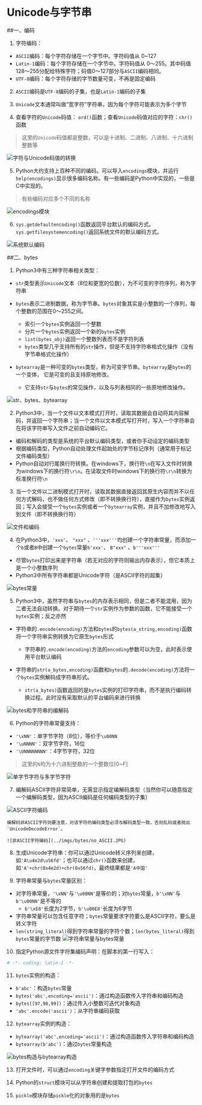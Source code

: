 # Unicode与字节串

##一、编码

1. 字符编码：

  - `ASCII`编码：每个字符存储在一个字节中。字符码值从 0~127
  - `Latin-1`编码：每个字符存储在一个字节中。字符码值从 0～255。其中码值128～255分配给特殊字符；码值0～127部分与`ASCII`编码相同。
  - `UTF-8`编码：每个字符存储的字节数量可变，不再是固定编码

2. `ASCII`编码是`UTF-8`编码的子集，也是`Latin-1`编码的子集

3. `Unicode`文本通常叫做“宽字符”字符串，因为每个字符可能表示为多个字节

4. 查看字符的`Unicode`码值： `ord()`函数；查看`Unicode`码值对应的字符：`chr()`函数
  >这里的`Unicode`码值都是整数，可以是十进制、二进制、八进制、十六进制整数等

  ![字符与Unicode码值的转换](../imgs/bytes/char_unicode_convert.JPG)

5. Python大约支持上百种不同的编码。可以导入`encodings`模块，并运行`help(encodings)`显示很多编码名称。有一些编码是Python中实现的，一些是C中实现的。
  >有些编码对应多个不同的名称

  ![encodings模块](../imgs/bytes/encodings_module.JPG)

6. `sys.getdefaultencoding()`函数返回平台默认的编码方式。`sys.getfilesystemencoding()`返回系统文件的默认编码方式。

  ![系统默认编码](../imgs/bytes/default_encoding.JPG)

##二、bytes

1. Python3中有三种字符串相关类型：

  - `str`类型表示`Unicode`文本（8位和更宽的位数），为不可变的字符序列，称为字符串
  - `bytes`表示二进制数据，称为字节串。`bytes`对象其实是小整数的一个序列，每个整数的范围在0～255之间。
    - 索引一个`bytes`实例返回一个整数
    - 分片一个`bytes`实例返回一个新的`bytes`实例
    - `list(bytes_obj)`返回一个整数列表而不是字符列表
    - `bytes`类型几乎支持所有的`str`操作，但是不支持字符串格式化操作（没有字节串格式化操作）

  - `bytearray`是一种可变的`bytes`类型，称为可变字节串。`bytearray`是`bytes`的一个变体，
    它是可变的且支持原地修改。
    - 它支持`str`与`bytes`的常见操作，以及与列表相同的一些原地修改操作。

  ![str、bytes、bytearray](../imgs/bytes/str_bytes_bytearray.JPG)

2. Python3中，当一个文件以文本模式打开时，读取其数据会自动将其内容解码，并返回一个字符串；当一个文件以文本模式写打开时，写入一个字符串会在将该字符串写入文件之前自动编码它。

  - 编码和解码的类型是系统的平台默认编码类型，或者你手动设定的编码类型
  - 根据编码类型，Python自动处理文件起始处的字节标记序列（通常用于标记文件编码类型）
  - Python自动对行尾换行符转换。在windows下，换行符`\n`在写入文件时转换为windows下的换行符`\r\n`。在读取文件时windows下的换行符`\r\n`转换为标准换行符`\n`

3. 当一个文件以二进制模式打开时，读取其数据直接返回其原生内容而并不以任何方式解码，也不做任何方式修改（即不转换换行符），直接作为`bytes`实例返回；写入会接受一个`bytes`实例或者一个`bytearray`实例，并且不加修改地写入到文件（即不转换换行符）

  ![文件和编码](../imgs/bytes/file_encoding.JPG)

4. 在Python3中，`'xxx'`、 `"xxx"` 、`'''xxx'''`均创建一个字符串常量，而添加一个`b`或者`B`中创建一个`bytes`常量`b'xxx'`、 `B"xxx"` 、`b'''xxx'''`

  - 尽管`bytes`打印出来是字符串（若无对应的字符则输出内存表示），但它本质上是一个小整数序列
  - Python3中所有字符串都是Unicode字符（是ASCII字符的超集）

  ![bytes常量](../imgs/bytes/bytes_constant.JPG)

5. Python3中，虽然字符串与`bytes`的内存表示相同，但是二者不能混用，因为二者无法自动转换。对于期待一个`str`实例作为参数的函数，它不能接受一个`bytes`实例；反之亦然

  - 字符串的`.encode(encoding)`方法和`bytes`的`bytes(a_string,encoding)`函数将一个字符串实例转换为它原生`bytes`形式
    - 字符串的`.encode(encoding)`方法的`encoding`参数可以为空，此时表示使用平台默认编码
  - 字符串的`str(a_bytes,encoding)`函数和`bytes`的`.decode(encoding)`方法将一个`bytes`实例解码成字符串形式。

    - `str(a_bytes)`函数返回的是`bytes`实例的打印字符串，而不是执行编码转换过程。此时没有采取默认的平台编码来进行转换

  ![bytes和字符串的编解码](../imgs/bytes/bytes_str_decode_encode.JPG)

6. Python的字符串常量支持：

  - `'\xNN'`：单字节字符（8位），等价于`\u00NN`
  - `'\uNNNN'`：双字节字符，16位
  - `'\UNNNNNNNN'`：4字节字符，32位
  >这里的`N`均为十六进制整数的一个整数位[0~F]

  ![单字节字符与多字节字符](../imgs/bytes/single_byte_char_and_mul_bytes_char.JPG)

7. 编解码ASCII字符非常简单，无需显示指定编解码类型（当然你可以随意指定一个编解码类型，因为ASCII编码是任何编码类型的子集）

  ![ASCII字符编码](../imgs/bytes/ASCII.JPG)

    编解码非ASCII字符则要注意，对该字符的编码类型必须与解码类型一致，否则乱码或者抛出`UnicodeDecodeError`。

    ![非ASCII字符编码](../imgs/bytes/no_ASCII.JPG)

8. 生成Unicode字符串：你可以通过Unicode转义序列来创建，如`'A\u4e2d\u56fd'`；也可以通过`chr()`函数来创建，如`'A'+chr(0x4e2d)+chr(0x56fd)`，最终结果都是`'A中国'`

9. 字符串常量与`bytes`常量区别：

  - 对字符串常量，`'\xNN'`与`'\u00NN'`是等价的；对`bytes`常量，`b'\xNN'`与`b'\u00NN'`是不等的
    - `b'\xE8'`长度为2字节，`b'\u00E8'`长度为6字节
  - 字符串常量可以包含任意字符；`bytes`常量要求字符要么是ASCII字符，要么是转义字符
  - `len(string_literal)`得到字符串常量的字符个数；`len(bytes_literal)`得到`bytes`常量的字节数
  ![字符串常量与bytes常量](../imgs/bytes/str_constant_bytes_constant.JPG)

10. 指定Python源文件字符集编码声明：在脚本的第一行写入：
  ```python
  # -*- coding: latin-1 -*-
  ```
11. `bytes`实例的构造：

   - `b'abc'`：构造`bytes`常量
   - `bytes('abc',encoding='ascii')`：通过构造函数传入字符串和编码构造
   - `bytes([97,98,99])`：通过传入小整数可迭代对象构造
   - `'abc'.encode('ascii')`：从字符串编码获取

12. `bytearray`实例的构造：

   - `bytearray('abc',encoding='ascii')`：通过构造函数传入字符串和编码构造
   - `bytearray(b'abc')`：通过`bytes`常量构造

   ![bytes构造与bytearray构造](../imgs/bytes/bytes_bytearray_construct.JPG) 

13. 打开文件时，可以通过`encoding`关键字参数指定打开文件的编码方式

14. Python的`struct`模块可以从字符串创建和提取打包的`bytes`

15. `pickle`模块存储`pickle`化的对象用的是`bytes`